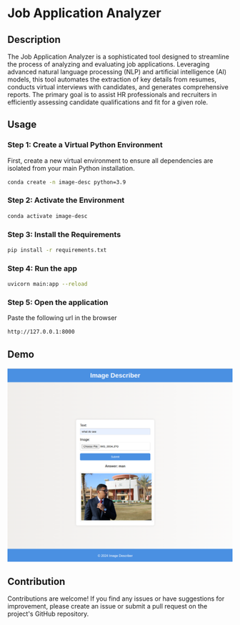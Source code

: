 # Job Application Analyzer

## Description

The Job Application Analyzer is a sophisticated tool designed to streamline the process of analyzing and evaluating job applications. Leveraging advanced natural language processing (NLP) and artificial intelligence (AI) models, this tool automates the extraction of key details from resumes, conducts virtual interviews with candidates, and generates comprehensive reports. The primary goal is to assist HR professionals and recruiters in efficiently assessing candidate qualifications and fit for a given role.




## Usage

### Step 1: Create a Virtual Python Environment

First, create a new virtual environment to ensure all dependencies are isolated from your main Python installation.

```bash
conda create -n image-desc python=3.9 
```

### Step 2: Activate the Environment

```bash
conda activate image-desc
```

### Step 3: Install the Requirements

```bash
pip install -r requirements.txt
```

### Step 4: Run the app

```bash
uvicorn main:app --reload
```
### Step 5: Open the application

Paste the following url in the browser 

```bash
http://127.0.0.1:8000
```

## Demo

![Alt text](./images/demo.png)


## Contribution
Contributions are welcome! If you find any issues or have suggestions for improvement, please create an issue or submit a pull request on the project's GitHub repository.


